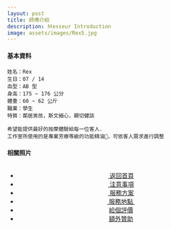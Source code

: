 ```yaml
---
layout: post
title: 師傅介紹
description: Ｍesseur Introduction
image: assets/images/Rex5.jpg
---
```

<head>
<style type="text/css">
body {
-moz-user-select : none;
-webkit-user-select: none;
}
</style>
</head>

<h4>基本資料</h4>

    姓名：Rex
    生日：07 / 14 
    血型：AB 型
    身高：175 ~ 176 公分
    體重：60 ~ 62 公斤
    職業：學生
    特質：鄰居男孩，斯文細心，親切健談

    希望能提供最好的按摩體驗給每一位客人.
    工作室所使用的是專業芳療等級的功能精油，可依客人需求進行調整


<h4>相關照片</h4>

<div class="box alt">
	<div class="row 50% uniform">
    	<!--<div class="2u"><img src="{{site.basurl}}/assets/images/Rex1.jpg" alt=""/></div>-->
        <div class="3u$"><img src="{{site.basurl}}/assets/images/Rex5.JPG" alt=""/></div>
	</div>
</div>

<!-- Main -->
<div class="content">
    <p style="text-transform: uppercase;"></p>
         <ul class="actions">
            <center>
                <div class="row 100% uniform">
                	<li><a href="{{site.basurl}}/" class="button special fa fa-home">&nbsp;返回首頁</a></li>
                	<li><a href="{{site.basurl}}/2018/01/08/precautions" class="button special fa fa-exclamation-triangle">&nbsp;注意事項</a></li>
                	<li><a href="{{site.basurl}}/2018/01/09/service" class="button special fa fa-file-text">&nbsp;服務方案</a></li>
                	<li><a href="{{site.basurl}}/2018/01/02/location" class="button special fa fa-location-arrow">&nbsp;服務地點&nbsp;</a></li>
                	<li><a href="{{site.basurl}}/2018/01/01/comments" class="button special icon fa-commenting">給個評價</a></li>
					<li><a href="{{site.basurl}}/2017/12/31/donate" class="button special icon fa-cc-visa">額外贊助</a></li>
                </div>
             </center>
        </ul>
</div>


<script type="text/javascript">
function iEsc(){ return false; }
function iRec(){ return true; }
function DisableKeys() {
if(event.ctrlKey || event.shiftKey || event.altKey) {
window.event.returnValue=false;
iEsc();}
}
document.ondragstart=iEsc;
document.onkeydown=DisableKeys;
document.oncontextmenu=iEsc;
if (typeof document.onselectstart !="undefined")
document.onselectstart=iEsc;
else{
document.onmousedown=iEsc;
document.onmouseup=iRec;
}
function DisableRightClick(qsyzDOTnet){
if (window.Event){
if (qsyzDOTnet.which == 2 || qsyzDOTnet.which == 3)
iEsc();}
else
if (event.button == 2 || event.button == 3){
event.cancelBubble = true
event.returnValue = false;
iEsc();}
}
</script>
